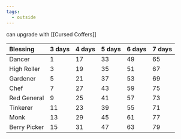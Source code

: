 ```yaml
---
tags:
  - outside
---
```

can upgrade with [[Cursed Coffers]]


| Blessing     | 3 days | 4 days | 5 days | 6 days | 7 days |
| :----------- | :----- | :----- | :----- | :----- | :----- |
| Dancer       | 1      | 17     | 33     | 49     | 65     |
| High Roller  | 3      | 19     | 35     | 51     | 67     |
| Gardener     | 5      | 21     | 37     | 53     | 69     |
| Chef         | 7      | 27     | 43     | 59     | 75     |
| Red General  | 9      | 25     | 41     | 57     | 73     |
| Tinkerer     | 11     | 23     | 39     | 55     | 71     |
| Monk         | 13     | 29     | 45     | 61     | 77     |
| Berry Picker | 15     | 31     | 47     | 63     | 79     |
